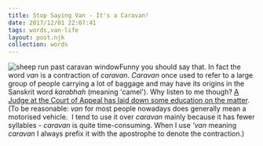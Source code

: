 ```yaml
---
title: Stop Saying Van - It's a Caravan!
date: 2017/12/01 22:07:41
tags: words,van-life
layout: post.njk
collection: words
---
```


![sheep run past caravan window](/wp-content/uploads/2017/12/IGP0742_edited-1024x819.jpeg)Funny you should say that. In fact the word _van_ is a contraction of _caravan_. _Caravan_ once used to refer to a large group of people carrying a lot of baggage and may have its origins in the Sanskrit word _karabhah_ (meaning 'camel'). Why listen to me though? [A Judge at the Court of Appeal has laid down some education on the matter](http://www.caravantimes.co.uk/news/people/human-interest/origins-of-the-word-caravan-revealed-by-high-court-judge-$21381619.htm). (To be reasonable: _van_ for most people nowadays does generally mean a motorised vehicle.  I tend to use it over _caravan_ mainly because it has fewer syllables - _caravan_ is quite time-consuming. When I use _'van_ meaning _caravan_ I always prefix it with the apostrophe to denote the contraction.)
